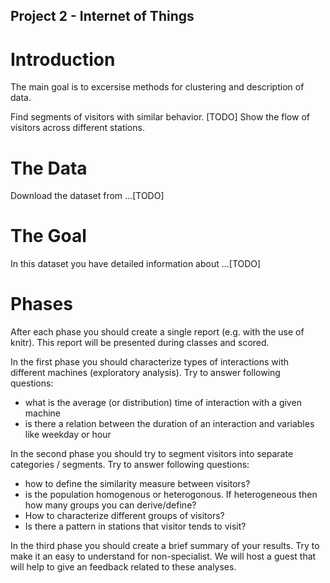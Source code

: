 Project 2 - Internet of Things
------------------------------

# Introduction

The main goal is to excersise methods for clustering and description of data.

Find segments of visitors with similar behavior. [TODO]
Show the flow of visitors across different stations.

# The Data

Download the dataset from  ...[TODO]


# The Goal

In this dataset you have detailed information about ...[TODO]

# Phases

After each phase you should create a single report (e.g. with the use of knitr). This report will be presented during classes and scored.

In the first phase you should characterize types of interactions with different machines (exploratory analysis). Try to answer following questions:

* what is the average (or distribution) time of interaction with a given machine
* is there a relation between the duration of an interaction and variables like weekday or hour

In the second phase you should try to segment visitors into separate categories / segments. Try to answer following questions:

* how to define the similarity measure between visitors?
* is the population homogenous or heterogonous. If heterogeneous then how many groups you can derive/define? 
* How to characterize different groups of visitors?
* Is there a pattern in stations that visitor tends to visit?

In the third phase you should create a brief summary of your results. Try to make it an easy to understand for non-specialist.
 We will host a guest that will help to give an feedback related to these analyses.

 

